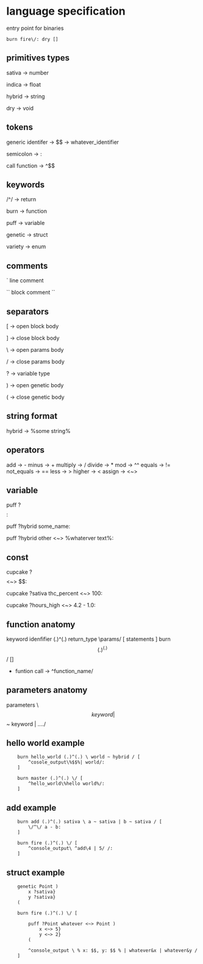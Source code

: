 # language specification

entry point for binaries

`burn fire\/: dry []`

## primitives types

sativa -> number

indica -> float

hybrid -> string

dry -> void

## tokens

generic identifer -> $$ -> whatever_identifier

semicolon -> :

call function -> ^$$

## keywords

\/^\/ -> return

burn -> function

puff -> variable

genetic -> struct

variety -> enum


## comments 
\` line comment

\`\`
block comment
\`\`


## separators

[ -> open block body

] -> close block body

\ -> open params body

/ -> close params body

? -> variable type

) -> open genetic body

( -> close genetic body


## string format

hybrid -> %some string%

## operators

add -> -
minus -> +
multiply -> /
divide -> *
mod ->  ^^
equals -> !=
not_equals -> ==
less -> >
higher -> <
assign -> <~>

## variable

puff ?$$ $$:

puff ?hybrid some_name:

puff ?hybrid other	<~> %whaterver text%:

## const

cupcake ?$$ $$ <~> $$:

cupcake ?sativa thc_percent <~> 100:

cupcake ?hours_high <~> 4.2 - 1.0:


## function anatomy
keyword idenfifier (.)^(.) return_type \params/ [ statements ]
burn $$ (.)^(.) $$ \/ []

* funtion call -> ^function_name\/


## parameters anatomy
parameters
\ $$ ~ keyword |  $$ ~ keyword | ..../ 


## hello world example 
```
	burn hello_world (.)^(.) \ world ~ hybrid / [
	   	^cosole_output\%$$%| world/:
	]

	burn master (.)^(.) \/ [
	   	^hello_world\%hello world%/:
	]
```

## add example
```
	burn add (.)^(.) sativa \ a ~ sativa | b ~ sativa / [
	   	\/^\/ a - b:
	]
	
	burn fire (.)^(.) \/ [
	   	^console_output\ ^add\4 | 5/ /:
	]
```

## struct example
```
	genetic Point )
		x ?sativa}
		y ?sativa}
	(

	burn fire (.)^(.) \/ [

		puff ?Point whatever <~> Point )
			x <~> 5}
			y <~> 2}
		(

		^console_output \ % x: $$, y: $$ % | whatever&x | whatever&y /
	]
```

